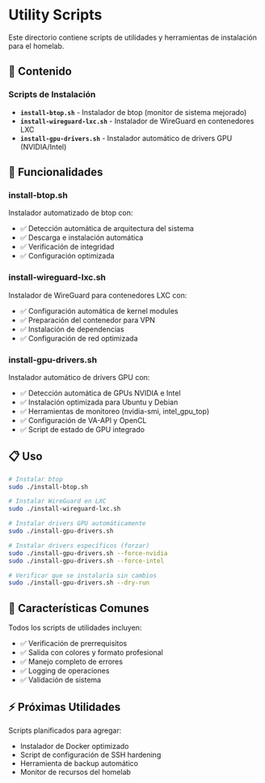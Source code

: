 # Utility Scripts

Este directorio contiene scripts de utilidades y herramientas de instalación para el homelab.

## 📁 Contenido

### Scripts de Instalación
- **`install-btop.sh`** - Instalador de btop (monitor de sistema mejorado)
- **`install-wireguard-lxc.sh`** - Instalador de WireGuard en contenedores LXC
- **`install-gpu-drivers.sh`** - Instalador automático de drivers GPU (NVIDIA/Intel)

## 🎯 Funcionalidades

### install-btop.sh
Instalador automatizado de btop con:
- ✅ Detección automática de arquitectura del sistema
- ✅ Descarga e instalación automática
- ✅ Verificación de integridad
- ✅ Configuración optimizada

### install-wireguard-lxc.sh
Instalador de WireGuard para contenedores LXC con:
- ✅ Configuración automática de kernel modules
- ✅ Preparación del contenedor para VPN
- ✅ Instalación de dependencias
- ✅ Configuración de red optimizada

### install-gpu-drivers.sh
Instalador automático de drivers GPU con:
- ✅ Detección automática de GPUs NVIDIA e Intel
- ✅ Instalación optimizada para Ubuntu y Debian
- ✅ Herramientas de monitoreo (nvidia-smi, intel_gpu_top)
- ✅ Configuración de VA-API y OpenCL
- ✅ Script de estado de GPU integrado

## 📋 Uso

```bash
# Instalar btop
sudo ./install-btop.sh

# Instalar WireGuard en LXC
sudo ./install-wireguard-lxc.sh

# Instalar drivers GPU automáticamente
sudo ./install-gpu-drivers.sh

# Instalar drivers específicos (forzar)
sudo ./install-gpu-drivers.sh --force-nvidia
sudo ./install-gpu-drivers.sh --force-intel

# Verificar que se instalaría sin cambios
sudo ./install-gpu-drivers.sh --dry-run
```

## 🔧 Características Comunes

Todos los scripts de utilidades incluyen:
- ✅ Verificación de prerrequisitos
- ✅ Salida con colores y formato profesional
- ✅ Manejo completo de errores
- ✅ Logging de operaciones
- ✅ Validación de sistema

## ⚡ Próximas Utilidades

Scripts planificados para agregar:
- Instalador de Docker optimizado
- Script de configuración de SSH hardening
- Herramienta de backup automático
- Monitor de recursos del homelab
